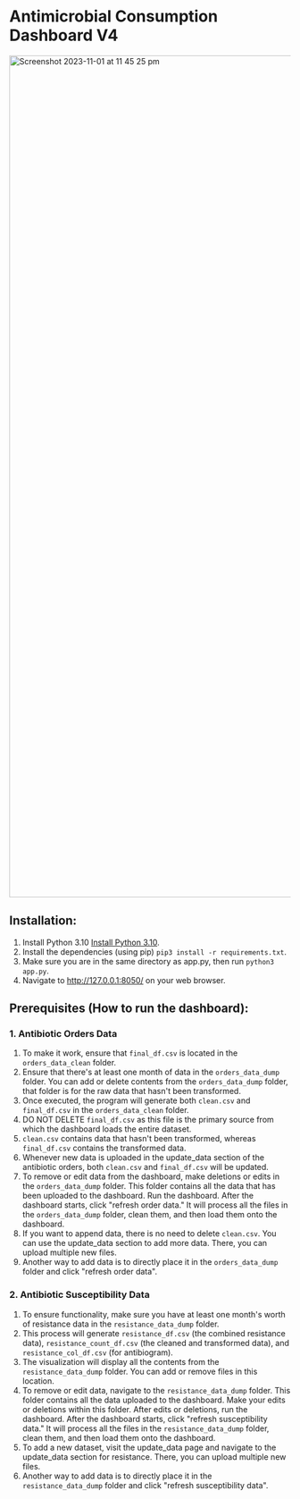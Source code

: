 # Antimicrobial Consumption Dashboard V4

<img width="1507" alt="Screenshot 2023-11-01 at 11 45 25 pm" src="https://github.com/farrosmufid/Antimicrobial-Consumption-Dashboard-V4/assets/31735132/21721915-05c1-41ae-ace2-4b9838a25503">

## Installation:
1. Install Python 3.10 [Install Python 3.10](https://www.python.org/downloads/release/python-3100/).
2. Install the dependencies (using pip) `pip3 install -r requirements.txt`.
3. Make sure you are in the same directory as app.py, then run `python3 app.py`.
4. Navigate to http://127.0.0.1:8050/ on your web browser.

## Prerequisites (How to run the dashboard):


### 1. Antibiotic Orders Data

1. To make it work, ensure that `final_df.csv` is located in the `orders_data_clean` folder.
2. Ensure that there's at least one month of data in the `orders_data_dump` folder. You can add or delete contents from the `orders_data_dump` folder, that folder is for the raw data that hasn't been transformed.
3. Once executed, the program will generate both `clean.csv` and `final_df.csv` in the `orders_data_clean` folder.
4. DO NOT DELETE `final_df.csv` as this file is the primary source from which the dashboard loads the entire dataset.
5. `clean.csv` contains data that hasn't been transformed, whereas `final_df.csv` contains the transformed data.
6. Whenever new data is uploaded in the update_data section of the antibiotic orders, both `clean.csv` and `final_df.csv` will be updated.
7. To remove or edit data from the dashboard, make deletions or edits in the `orders_data_dump` folder. This folder contains all the data that has been uploaded to the dashboard. Run the dashboard. After the dashboard starts, click "refresh order data." It will process all the files in the `orders_data_dump` folder, clean them, and then load them onto the dashboard.
9. If you want to append data, there is no need to delete `clean.csv`. You can use the update_data section to add more data. There, you can upload multiple new files.
10. Another way to add data is to directly place it in the `orders_data_dump` folder and click "refresh order data".

### 2. Antibiotic Susceptibility Data

1. To ensure functionality, make sure you have at least one month's worth of resistance data in the `resistance_data_dump` folder.
2. This process will generate `resistance_df.csv` (the combined resistance data), `resistance_count_df.csv` (the cleaned and transformed data), and `resistance_col_df.csv` (for antibiogram).
3. The visualization will display all the contents from the `resistance_data_dump` folder. You can add or remove files in this location.
4. To remove or edit data, navigate to the `resistance_data_dump` folder. This folder contains all the data uploaded to the dashboard. Make your edits or deletions within this folder. After edits or deletions, run the dashboard. After the dashboard starts, click "refresh susceptibility data." It will process all the files in the `resistance_data_dump` folder, clean them, and then load them onto the dashboard.
6. To add a new dataset, visit the update_data page and navigate to the update_data section for resistance. There, you can upload multiple new files.
7. Another way to add data is to directly place it in the `resistance_data_dump` folder and click "refresh susceptibility data".
